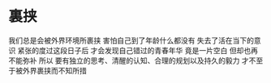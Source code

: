 # 裏挟

我们总是会被外界环境所裹挟
害怕自己到了年龄什么都没有
失去了活在当下的意识
紧张的度过这段日子后
才会发现自己错过的青春年华
竟是一片空白
但却也再不能弥补
所以
要有独立的思考、清醒的认知、合理的规划以及持久的毅力
才不至于被外界裹挟而不知所措